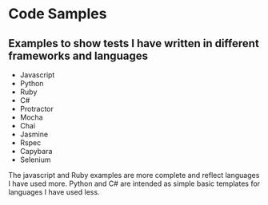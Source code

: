 # Code Samples

## Examples to show tests I have written in different frameworks and languages

- Javascript
- Python
- Ruby
- C#
- Protractor 
- Mocha
- Chai 
- Jasmine 
- Rspec
- Capybara
- Selenium

The javascript and Ruby examples are more complete and reflect languages I have used more.
Python and C# are intended as simple basic templates for languages I have used less.
